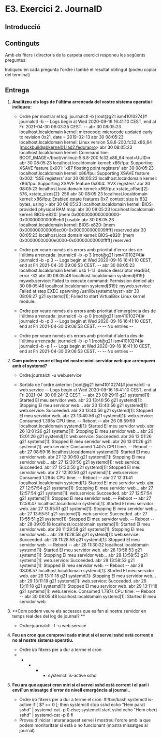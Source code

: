 # E3. Exercici 2. JournalD

## Introducció

## Continguts

Amb els fiters i directoris de la carpeta exercici responeu les segûents preguntes:

Indiqueu en cada pregunta l'ordre i també el resultat obtingut (podeu copiar del terminal)

## Entrega

1. **Analitzeu els logs de l'última arrencada del vostre sistema operatiu i indiqueu:**
   - Ordre per mostrar el log: journalctl -b
   [root@g21 ism41010274]# journalctl -b
-- Logs begin at Wed 2020-09-16 16:41:10 CEST, end at Fri 2021-04-30 09:03:35 CEST. --
abr 30 08:05:23 localhost.localdomain kernel: microcode: microcode updated early to revision 0x21, date = 2019-02-13
abr 30 08:05:23 localhost.localdomain kernel: Linux version 5.8.8-200.fc32.x86_64 (mockbuild@bkernel01.iad2.fedorapro>
abr 30 08:05:23 localhost.localdomain kernel: Command line: BOOT_IMAGE=/boot/vmlinuz-5.8.8-200.fc32.x86_64 root=UUID=>
abr 30 08:05:23 localhost.localdomain kernel: x86/fpu: Supporting XSAVE feature 0x001: 'x87 floating point registers'
abr 30 08:05:23 localhost.localdomain kernel: x86/fpu: Supporting XSAVE feature 0x002: 'SSE registers'
abr 30 08:05:23 localhost.localdomain kernel: x86/fpu: Supporting XSAVE feature 0x004: 'AVX registers'
abr 30 08:05:23 localhost.localdomain kernel: x86/fpu: xstate_offset[2]:  576, xstate_sizes[2]:  256
abr 30 08:05:23 localhost.localdomain kernel: x86/fpu: Enabled xstate features 0x7, context size is 832 bytes, using >
abr 30 08:05:23 localhost.localdomain kernel: BIOS-provided physical RAM map:
abr 30 08:05:23 localhost.localdomain kernel: BIOS-e820: [mem 0x0000000000000000-0x000000000009ebff] usable
abr 30 08:05:23 localhost.localdomain kernel: BIOS-e820: [mem 0x000000000009ec00-0x000000000009ffff] reserved
abr 30 08:05:23 localhost.localdomain kernel: BIOS-e820: [mem 0x00000000000e0000-0x00000000000fffff] reserved

   - Ordre per veure només els errors amb prioritat d'error des de l'última arrencada: journalctl -b -p 3
   [root@g21 ism41010274]# journalctl -b -p 3
-- Logs begin at Wed 2020-09-16 16:41:10 CEST, end at Fri 2021-04-30 09:06:53 CEST. --
abr 30 08:05:23 localhost.localdomain kernel: usb 1-1.1: device descriptor read/64, error -32
abr 30 08:05:48 localhost.localdomain systemd[619]: myweb.service: Failed to execute command: Permission denied
abr 30 08:05:48 localhost.localdomain systemd[619]: myweb.service: Failed at step EXEC spawning /usr/lib/systemd/syst>
abr 30 08:06:27 g21 systemd[1]: Failed to start VirtualBox Linux kernel module.

   - Ordre per veure només els errors amb prioritat d'emergència des de l'última arrencada: journalctl -b -p 0
 [root@g21 ism41010274]# journalctl -b -p 0
-- Logs begin at Wed 2020-09-16 16:41:10 CEST, end at Fri 2021-04-30 09:06:53 CEST. --
-- No entries --

   - Ordre per veure només els errors amb prioritat d'alerta des de l'última arrencada: journalctl -b -p 1
   [root@g21 ism41010274]# journalctl -b -p 1
-- Logs begin at Wed 2020-09-16 16:41:10 CEST, end at Fri 2021-04-30 09:06:53 CEST. --
-- No entries --

2. **Com podem veure el log del nostre mini-servidor web que arrenquem amb el systemd?**
   - Ordre:journalctl -u web.service

   - Sortida de l'ordre anterior:
   [root@g21 ism41010274]# journalctl -u web.service
-- Logs begin at Wed 2020-09-16 16:41:10 CEST, end at Fri 2021-04-30 09:24:12 CEST. --
abr 23 09:29:11 g21 systemd[1]: Started El meu servidor web.
abr 23 13:40:56 g21 systemd[1]: Stopping El meu servidor web...
abr 23 13:40:56 g21 systemd[1]: web.service: Succeeded.
abr 23 13:40:56 g21 systemd[1]: Stopped El meu servidor web.
abr 23 13:40:56 g21 systemd[1]: web.service: Consumed 1.395s CPU time.
-- Reboot --
abr 26 08:59:59 localhost.localdomain systemd[1]: Started El meu servidor web.
abr 26 13:01:26 g21 systemd[1]: Stopping El meu servidor web...
abr 26 13:01:26 g21 systemd[1]: web.service: Succeeded.
abr 26 13:01:26 g21 systemd[1]: Stopped El meu servidor web.
abr 26 13:01:26 g21 systemd[1]: web.service: Consumed 1.407s CPU time.
-- Reboot --
abr 27 08:59:16 localhost.localdomain systemd[1]: Started El meu servidor web.
abr 27 12:30:50 g21 systemd[1]: Stopping El meu servidor web...
abr 27 12:30:50 g21 systemd[1]: web.service: Succeeded.
abr 27 12:30:50 g21 systemd[1]: Stopped El meu servidor web.
abr 27 12:30:50 g21 systemd[1]: web.service: Consumed 1.284s CPU time.
-- Reboot --
abr 27 12:31:41 localhost.localdomain systemd[1]: Started El meu servidor web.
abr 27 12:57:54 g21 systemd[1]: Stopping El meu servidor web...
abr 27 12:57:54 g21 systemd[1]: web.service: Succeeded.
abr 27 12:57:54 g21 systemd[1]: Stopped El meu servidor web.
-- Reboot --
abr 27 12:58:47 localhost.localdomain systemd[1]: Started El meu servidor web.
abr 27 13:55:51 g21 systemd[1]: Stopping El meu servidor web...
abr 27 13:55:51 g21 systemd[1]: web.service: Succeeded.
abr 27 13:55:51 g21 systemd[1]: Stopped El meu servidor web.
-- Reboot --
abr 28 09:05:18 localhost.localdomain systemd[1]: Started El meu servidor web.
abr 28 11:28:58 g21 systemd[1]: Stopping El meu servidor web...
abr 28 11:28:58 g21 systemd[1]: web.service: Succeeded.
abr 28 11:28:58 g21 systemd[1]: Stopped El meu servidor web.
-- Reboot --
abr 28 11:30:32 localhost.localdomain systemd[1]: Started El meu servidor web.
abr 28 13:58:53 g21 systemd[1]: Stopping El meu servidor web...
abr 28 13:58:53 g21 systemd[1]: web.service: Succeeded.
abr 28 13:58:53 g21 systemd[1]: Stopped El meu servidor web.
-- Reboot --
abr 29 08:08:57 localhost.localdomain systemd[1]: Started El meu servidor web.
abr 29 13:11:18 g21 systemd[1]: Stopping El meu servidor web...
abr 29 13:11:18 g21 systemd[1]: web.service: Succeeded.
abr 29 13:11:18 g21 systemd[1]: Stopped El meu servidor web.
abr 29 13:11:18 g21 systemd[1]: web.service: Consumed 1.787s CPU time.
-- Reboot --
abr 30 08:05:48 localhost.localdomain systemd[1]: Started El meu servidor web.


3. **Com podem veure els accessos que es fan al nostre servidor en temps real des del log de journal? **
   - Ordre:journalctl -f -u web.service


4. **Feu un cron que comprovi cada minut si el servei sshd està corrent o no al nostre sistema operatiu.**
   - Ordre i/o fitxers per a dur a terme el cron:
    * * * * * systemctl is-active sshd
   
5. **Feu ara que aquest cron miri si el servei sshd està corrent i el pari i enviï un missatge d'error de nivell emergència al journal..**
   - Ordre i/o fitxers per a dur a terme el cron:
   #!/bin/bash
   systemctl is-active
   if [ $? == 0 ]; then
   	systemctl stop sshd
   	echo "Hem parat sshd" | systemd-cat -p 0
   else;
   	systemctl start sshd
   	echo "Hem obert sshd" | systemd-cat -p 6
   fi
   - Proveu d'iniciar i aturar aquest servei i mostreu l'ordre amb la que podem monitoritzar si està o no funcionant (mostra missatges al journal)
   
